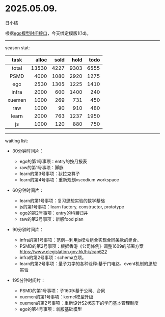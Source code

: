 # 2025.05.09.
日小结

<a id="top"></a>
根据[ego模型时间接口](https://gitee.com/hyg/blog/blob/master/timeflow.md)，今天绑定模版1(1d)。

<a id="index"></a>

---
season stat:

| task | alloc | sold | hold | todo |
| :---: | ---: | ---: | ---: | ---: |
| total | 13530 | 4227 | 9303 | 6555 |
| PSMD | 4000 | 1080 | 2920 | 1275 |
| ego | 2530 | 1305 | 1225 | 1410 |
| infra | 2000 | 600 | 1400 | 240 |
| xuemen | 1000 | 269 | 731 | 450 |
| raw | 1000 | 90 | 910 | 480 |
| learn | 2000 | 763 | 1237 | 1950 |
| js | 1000 | 120 | 880 | 750 |

---
waiting list:


- 30分钟时间片：
  - ego的第1号事项：entry的按月报表
  - raw的第1号事项：脚脉
  - learn的第3号事项：狄拉克算子
  - learn的第4号事项：重新规划vscodium workspace

- 60分钟时间片：
  - learn的第1号事项：复习思想实验的数学基础
  - js的第1号事项：learn factory, constructor, prototype
  - ego的第2号事项：entry的科目归并
  - raw的第2号事项：新版food plan

- 90分钟时间片：
  - infra的第1号事项：范例--利用js模块组合实现合同条款的组合。
  - PSMD的第2号事项：根据香港《公司條例》调整1609的部署方案 https://www.elegislation.gov.hk/hk/cap622
  - infra的第2号事项：schema立项。
  - learn的第2号事项：量子力学的各种诠释:基于门电路、event机制的思想实验

- 195分钟时间片：
  - PSMD的第1号事项：子1609:基于公司、合同
  - xuemen的第1号事项：kernel模型升级
  - xuemen的第2号事项：重新设计S2状态下的学门基本管理制度
  - ego的第4号事项：新版基础模型
